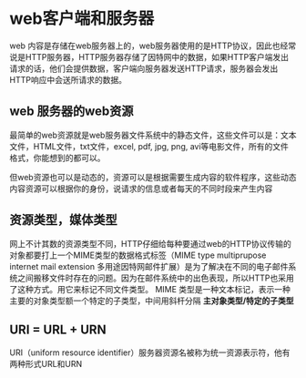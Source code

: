 # web客户端和服务器

web 内容是存储在web服务器上的，web服务器使用的是HTTP协议，因此也经常说是HTTP服务器，HTTP服务器存储了因特网中的数据，如果HTTP客户端发出请求的话，他们会提供数据，客户端向服务器发送HTTP请求，服务器会发出HTTP响应中会送所请求的数据。

## web 服务器的web资源

最简单的web资源就是web服务器文件系统中的静态文件，这些文件可以是：文本文件，HTML文件，txt文件，excel, pdf, jpg, png, avi等电影文件，所有的文件格式，你能想到的都可以。

但web资源也可以是动态的，资源可以是根据需要生成内容的软件程序，这些动态内容资源可以根据你的身份，说请求的信息或者每天的不同时段来产生内容

## 资源类型，媒体类型

网上不计其数的资源类型不同，HTTP仔细给每种要通过web的HTTP协议传输的对象都要打上一个MIME类型的数据格式标签（MIME type multiprupose internet mail extension 多用途因特网邮件扩展）是为了解决在不同的电子邮件系统之间搬移文件时存在的问题。因为在邮件系统中的出色表现，所以HTTP也采用了这种方式。用它来标记不同文件类型。
MIME 类型是一种文本标记，表示一种主要的对象类型额一个特定的子类型，中间用斜杆分隔
**主对象类型/特定的子类型**

## URI = URL + URN
URI（uniform resource identifier）服务器资源名被称为统一资源表示符，他有两种形式URL和URN